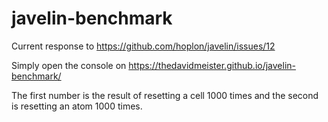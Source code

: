 # javelin-benchmark

Current response to https://github.com/hoplon/javelin/issues/12

Simply open the console on https://thedavidmeister.github.io/javelin-benchmark/

The first number is the result of resetting a cell 1000 times and the second is resetting an atom 1000 times.
